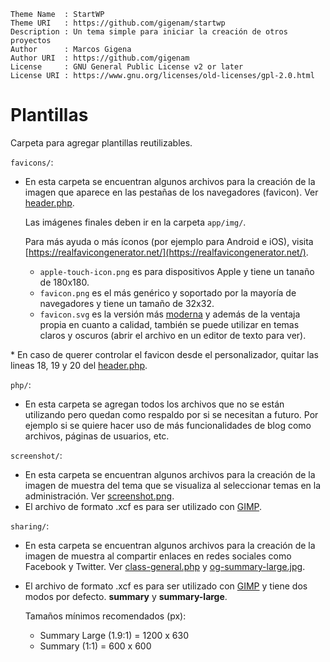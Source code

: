 ```
Theme Name  : StartWP
Theme URI   : https://github.com/gigenam/startwp
Description : Un tema simple para iniciar la creación de otros proyectos
Author      : Marcos Gigena
Author URI  : https://github.com/gigenam
License     : GNU General Public License v2 or later
License URI : https://www.gnu.org/licenses/old-licenses/gpl-2.0.html
```

# Plantillas

Carpeta para agregar plantillas reutilizables.

`favicons/`:

- En esta carpeta se encuentran algunos archivos para la creación de la imagen
  que aparece en las pestañas de los navegadores (favicon). Ver [header.php](../app/header.php#L18).

  Las imágenes finales deben ir en la carpeta `app/img/`.

  Para más ayuda o más íconos (por ejemplo para Android e iOS), visita
  [https://realfavicongenerator.net/](https://realfavicongenerator.net/).

  - `apple-touch-icon.png` es para dispositivos Apple y tiene un tanaño de 180x180.
  - `favicon.png` es el más genérico y soportado por la mayoría de navegadores y
    tiene un tamaño de 32x32.
  - `favicon.svg` es la versión más [moderna](https://caniuse.com/?search=svg%20favicons)
    y además de la ventaja propia en cuanto a calidad, también se puede utilizar
    en temas claros y oscuros (abrir el archivo en un editor de texto para ver).

\* En caso de querer controlar el favicon desde el personalizador, quitar las
lineas 18, 19 y 20 del [header.php](../app/header.php).

`php/`:

- En esta carpeta se agregan todos los archivos que no se están utilizando pero
  quedan como respaldo por si se necesitan a futuro. Por ejemplo si se quiere hacer
  uso de más funcionalidades de blog como archivos, páginas de usuarios, etc.

`screenshot/`:

- En esta carpeta se encuentran algunos archivos para la creación de la imagen de
  muestra del tema que se visualiza al seleccionar temas en la administración.
  Ver [screenshot.png](../app/screenshot.png).
- El archivo de formato .xcf es para ser utilizado con [GIMP](https://gimp.org/).

`sharing/`:

- En esta carpeta se encuentran algunos archivos para la creación de la imagen de
  muestra al compartir enlaces en redes sociales como Facebook y Twitter.
  Ver [class-general.php](../app/inc/setup/class-general.php#L139) y
  [og-summary-large.jpg](../app/img/og-summary-large.jpg).

- El archivo de formato .xcf es para ser utilizado con [GIMP](https://gimp.org/)
  y tiene dos modos por defecto. **summary** y **summary-large**.

  Tamaños mínimos recomendados (px):

  - Summary Large (1.9:1) = 1200 x 630
  - Summary (1:1) = 600 x 600
